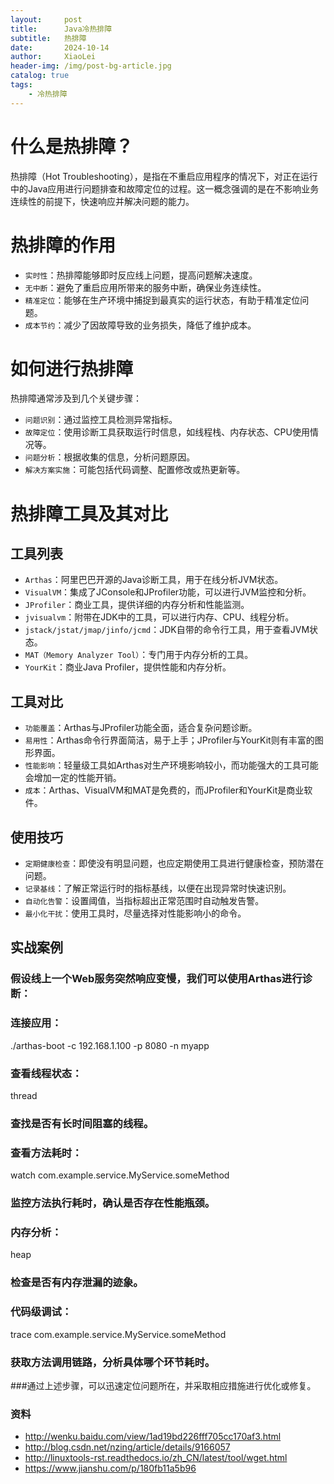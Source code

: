 ```yaml
---
layout:     post
title:      Java冷热排障
subtitle:   热排障
date:       2024-10-14
author:     XiaoLei
header-img: /img/post-bg-article.jpg
catalog: true
tags:
    - 冷热排障
---
```


# 什么是热排障？
热排障（Hot Troubleshooting），是指在不重启应用程序的情况下，对正在运行中的Java应用进行问题排查和故障定位的过程。这一概念强调的是在不影响业务连续性的前提下，快速响应并解决问题的能力。

# 热排障的作用
- `实时性`：热排障能够即时反应线上问题，提高问题解决速度。
- `无中断`：避免了重启应用所带来的服务中断，确保业务连续性。
- `精准定位`：能够在生产环境中捕捉到最真实的运行状态，有助于精准定位问题。
- `成本节约`：减少了因故障导致的业务损失，降低了维护成本。

# 如何进行热排障
热排障通常涉及到几个关键步骤：

- `问题识别`：通过监控工具检测异常指标。
- `故障定位`：使用诊断工具获取运行时信息，如线程栈、内存状态、CPU使用情况等。
- `问题分析`：根据收集的信息，分析问题原因。
- `解决方案实施`：可能包括代码调整、配置修改或热更新等。
# 热排障工具及其对比
## 工具列表
- `Arthas`：阿里巴巴开源的Java诊断工具，用于在线分析JVM状态。
- `VisualVM`：集成了JConsole和JProfiler功能，可以进行JVM监控和分析。
- `JProfiler`：商业工具，提供详细的内存分析和性能监测。
- `jvisualvm`：附带在JDK中的工具，可以进行内存、CPU、线程分析。
- `jstack/jstat/jmap/jinfo/jcmd`：JDK自带的命令行工具，用于查看JVM状态。
- `MAT（Memory Analyzer Tool）`：专门用于内存分析的工具。
- `YourKit`：商业Java Profiler，提供性能和内存分析。
## 工具对比
- `功能覆盖`：Arthas与JProfiler功能全面，适合复杂问题诊断。
- `易用性`：Arthas命令行界面简洁，易于上手；JProfiler与YourKit则有丰富的图形界面。
- `性能影响`：轻量级工具如Arthas对生产环境影响较小，而功能强大的工具可能会增加一定的性能开销。
- `成本`：Arthas、VisualVM和MAT是免费的，而JProfiler和YourKit是商业软件。
## 使用技巧
- `定期健康检查`：即使没有明显问题，也应定期使用工具进行健康检查，预防潜在问题。
- `记录基线`：了解正常运行时的指标基线，以便在出现异常时快速识别。
- `自动化告警`：设置阈值，当指标超出正常范围时自动触发告警。
- `最小化干扰`：使用工具时，尽量选择对性能影响小的命令。
## 实战案例
### 假设线上一个Web服务突然响应变慢，我们可以使用Arthas进行诊断：

### 连接应用：
./arthas-boot -c 192.168.1.100 -p 8080 -n myapp

### 查看线程状态：
thread

### 查找是否有长时间阻塞的线程。
### 查看方法耗时：
watch com.example.service.MyService.someMethod

### 监控方法执行耗时，确认是否存在性能瓶颈。

### 内存分析：
heap

### 检查是否有内存泄漏的迹象。

### 代码级调试：
trace com.example.service.MyService.someMethod

### 获取方法调用链路，分析具体哪个环节耗时。

###通过上述步骤，可以迅速定位问题所在，并采取相应措施进行优化或修复。



### 资料

- <http://wenku.baidu.com/view/1ad19bd226fff705cc170af3.html>
- <http://blog.csdn.net/nzing/article/details/9166057>
- <http://linuxtools-rst.readthedocs.io/zh_CN/latest/tool/wget.html>
- <https://www.jianshu.com/p/180fb11a5b96>
